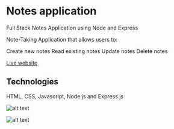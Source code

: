 # Notes application
Full Stack Notes Application using Node and Express

Note-Taking Application that allows users to:

Create new notes
Read existing notes
Update notes
Delete notes

[Live website](https://notes-application-4skb.onrender.com/)

## Technologies
HTML, CSS, Javascript, Node.js and Express.js

![alt text](assets/images/1.png)

![alt text](assets/images/2.png)

